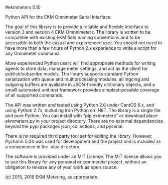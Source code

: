 #ekmmeters 0.10

Python API for the EKM Omnimeter Serial Interface

The goal of this library is to provide a reliable and flexible interface to version 3 and version 4 EKM Omnnimeters.  The library is written to be compatible with existing EKM field naming conventions and to be accessible to both the casual and experienced user.  You should not need to have more than a few hours of Python 2.x experience to write a script for any Omnimeter command.  

More experienced Python users will find appropriate methods for writing agents to store data, manage meter settings, and act as the client for publish/subscribe models.  The library  supports standard Python serialization with queue and multiprocessing modules, all ingoing and outgoing buffers are avaliable in JSON-friendly dictionary objects, and a smalll automated unit test framework provides simplest-possible coverage of all supported commands.  

The API was written and tested using Python 2.6 under CentOS 6.x, and using Python 2.7x, including Iron Python on .NET.  The library is a single file and pure Python.  You can install with "pip ekmmeters" or download place ekmmeters.py in your project directory.  There are no external dependencies beyond the pypi packages json, collections, and pyserial.

There is no required third party tool set for editing the library.  However, Pycharm 5.04 was used for development and the project xml is included as a convenience in the .idea directory.

The software is provided under an MIT License.  The MIT license allows you to use this library for any personal or commercial project, without an obligation to release any of your work as open source.   

(c) 2015, 2016 EKM Metering, as appropriate.
